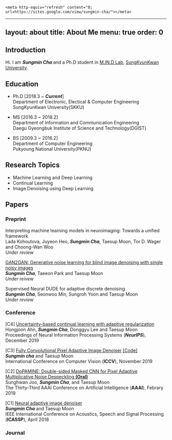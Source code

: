 <html>

    <meta http-equiv="refresh" content="0; url=https://sites.google.com/view/sungmin-cha/"></meta>

</html>


---
layout: about
title: About Me
menu: true
order: 0
---





## Introduction

Hi. I am ***Sungmin Cha*** and a Ph.D student in [M.IN.D Lab](https://mindlab-skku.github.io), [SungKyunKwan University](http://skku.edu).

## Education

- Ph.D [2018.3 ~ ***Current***]  
Department of Electronic, Electical & Computer Engineering  
SungKyunKwan University(SKKU)

- MS [2016.3 ~ 2018.2]  
Department of Information and Communication Engineering  
Daegu Gyeongbuk Institute of Science and Technology(DGIST)

- BS [2009.3 ~ 2016.2]  
Department of Computer Engineering  
Pukyoung National University(PKNU)

## Research Topics

- Machine Learning and Deep Learning
- Continual Learning
- Image Denoising using Deep Learning


## Papers

### Preprint

Interpreting machine learning models in neuroimaging: Towards a unified framework  
Lada Kohoutova, Juyeon Heo, ***Sungmin Cha***, Taesup Moon, Tor D. Wager and Choong-Wan Woo  
*Under review*  

[GAN2GAN: Generative noise learning for blind image denoising with single noisy images](https://arxiv.org/abs/1905.10488)  
***Sungmin Cha***, Taeeon Park and Taesup Moon  
*Under reivew*  

Supervised Neural DUDE for adaptive discrete denoising  
***Sungmin Cha***, Seonwoo Min, Sungroh Yoon and Taesup Moon  
*Under review*  


### Conference
[C4] [Uncertainty-based continual learning with adaptive regularization](https://arxiv.org/abs/1905.11614)  
Hongjoon Ahn, ***Sungmin Cha***, Donggyu Lee and Taesup Moon  
Proceedings of Neural Information Processing Systems (***NeurIPS***), December 2019 

[C3] [Fully Convolutional Pixel Adaptive Image Denoiser](https://arxiv.org/abs/1807.07569) [[Code]](https://github.com/csm9493/FC-AIDE-Keras)  
***Sungmin cha*** and Taesup Moon  
International Conference on Computer Vision (**ICCV**), November 2019  

[C2] [DoPAMINE: Double-sided Masked CNN for Pixel Adaptive Multiplicative Noise Despeckling **(Oral)**](https://arxiv.org/abs/1902.02530)  
Sunghwan Joo, ***Sungmin Cha***, and Taesup Moon  
The Thirty-Third AAAI Conference on Artificial Intelligence (**AAAI**), Febrary 2019  

[C1] [Neural adaptive image denoiser](http://115.145.145.158/files/Conference/icassp_aide.pdf)  
***Sungmin Cha*** and Taesup Moon  
IEEE International Conference on Acoustics, Speech and Signal Processing (**ICASSP**), April 2018 



### Journal
